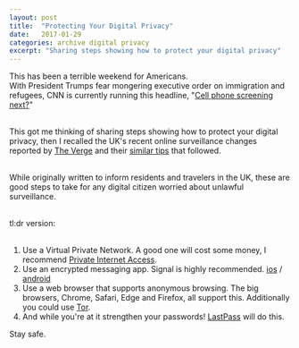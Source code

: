 ```yaml
---
layout: post
title:  "Protecting Your Digital Privacy"
date:   2017-01-29
categories: archive digital privacy
excerpt: "Sharing steps showing how to protect your digital privacy"
---
```


This has been a terrible weekend for Americans.     
With President Trumps fear mongering executive order on immigration and refugees, CNN is currently running this headline, "[Cell phone screening next?](http://www.cnn.com/2017/01/29/politics/donald-trump-immigrant-policy-social-media-contacts/index.html)"<br/><br/>    

This got me thinking of sharing steps showing how to protect your digital privacy, then I recalled the UK's recent online surveillance changes reported by [The Verge](http://www.theverge.com/2016/11/23/13718768/uk-surveillance-laws-explained-investigatory-powers-bill) and their [similar tips](http://www.theverge.com/2016/11/25/13746042/uk-surveillance-bill-private-browsing-online)  that followed. <br/><br/>    

While originally written to inform residents and travelers in the UK, these are good steps to take for any digital citizen worried about unlawful surveillance.<br/><br/>    

tl:dr version:<br/><br/>


1.   Use a Virtual Private Network. A good one will cost some money, I recommend [Private Internet Access](https://www.privateinternetaccess.com/).
2.   Use an encrypted messaging app. Signal is highly recommended.   [ios](https://itunes.apple.com/us/app/signal-private-messenger/id874139669?mt=8) / [android](https://play.google.com/store/apps/details?id=org.thoughtcrime.securesms&hl=en)
3.   Use a web browser that supports anonymous browsing. The big browsers, Chrome, Safari, Edge and Firefox, all support this. Additionally you could use [Tor](https://www.torproject.org/projects/torbrowser.html).
4.   And while you're at it strengthen your passwords! [LastPass](https://www.lastpass.com/) will do this.

Stay safe.
